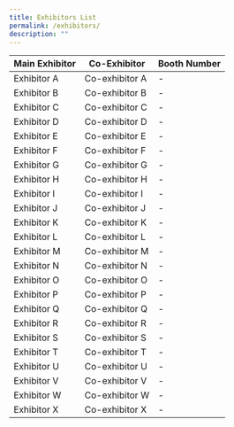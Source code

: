 ```yaml
---
title: Exhibitors List
permalink: /exhibitors/
description: ""
---
```



| Main Exhibitor  | Co-Exhibitor | Booth Number |
| -------- | -------- | -------- |
| Exhibitor A    | Co-exhibitor A     | -    |
| Exhibitor B   | Co-exhibitor B     | -    |
| Exhibitor C    | Co-exhibitor C     | -    |
| Exhibitor D    | Co-exhibitor D     | -    |
| Exhibitor E    | Co-exhibitor E    | -    |
| Exhibitor F    | Co-exhibitor F     | -    |
| Exhibitor G    | Co-exhibitor G     | -    |
| Exhibitor H    | Co-exhibitor H     | -    |
| Exhibitor I    | Co-exhibitor I   | -    |
| Exhibitor J    | Co-exhibitor J     | -    |
| Exhibitor K    | Co-exhibitor K     | -    |
| Exhibitor L    | Co-exhibitor L     | -    |
| Exhibitor M    | Co-exhibitor M     | -    |
| Exhibitor N   | Co-exhibitor N     | -    |
| Exhibitor O    | Co-exhibitor O     | -    |
| Exhibitor P    | Co-exhibitor P    | -    |
| Exhibitor Q    | Co-exhibitor Q     | -    |
| Exhibitor R    | Co-exhibitor R    | -    |
| Exhibitor S    | Co-exhibitor S     | -    |
| Exhibitor T    | Co-exhibitor T     | -    |
| Exhibitor U    | Co-exhibitor U     | -    |
| Exhibitor V    | Co-exhibitor V     | -    |
| Exhibitor W    | Co-exhibitor W     | -    |
| Exhibitor X   | Co-exhibitor X  | -    |


